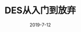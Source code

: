 ---
layout: post
title:  "DES从入门到放弃"
date:   2019-7-12
desc: ""
keywords: ""
categories: [Crypto]
tags: [Crypto,DES]
icon: icon-html
---
